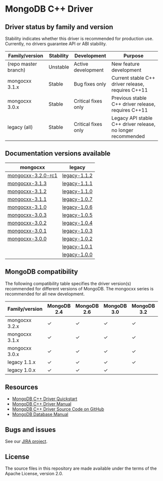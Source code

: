 # MongoDB C++ Driver

## Driver status by family and version

Stability indicates whether this driver is recommended for production use.
Currently, no drivers guarantee API or ABI stability.

| Family/version       | Stability   | Development         | Purpose                                                      |
| -------------------- | ----------- | ------------------- | ------------------------------------------------------------ |
| (repo master branch) | Unstable    | Active development  | New feature development                                      |
| mongocxx 3.1.x       | Stable      | Bug fixes only      | Current stable C++ driver release, requires C++11            |
| mongocxx 3.0.x       | Stable      | Critical fixes only | Previous stable C++ driver release, requires C++11           |
| legacy   (all)       | Stable      | Critical fixes only | Legacy API stable C++ driver release, no longer recommended  |

## Documentation versions available

| mongocxx                             | legacy                           |
| ------------------------------------ | -------------------------------- |
| [mongocxx-3.2.0-rc1](../mongocxx-3.2.0-rc1/) | [legacy-1.1.2](../legacy-1.1.2/) |
| [mongocxx-3.1.3](../mongocxx-3.1.3/) | [legacy-1.1.1](../legacy-1.1.1/) |
| [mongocxx-3.1.2](../mongocxx-3.1.2/) | [legacy-1.1.0](../legacy-1.1.0/) |
| [mongocxx-3.1.1](../mongocxx-3.1.1/) | [legacy-1.0.7](../legacy-1.0.7/) |
| [mongocxx-3.1.0](../mongocxx-3.1.0/) | [legacy-1.0.6](../legacy-1.0.6/) |
| [mongocxx-3.0.3](../mongocxx-3.0.3/) | [legacy-1.0.5](../legacy-1.0.5/) |
| [mongocxx-3.0.2](../mongocxx-3.0.2/) | [legacy-1.0.4](../legacy-1.0.4/) |
| [mongocxx-3.0.1](../mongocxx-3.0.1/) | [legacy-1.0.3](../legacy-1.0.3/) |
| [mongocxx-3.0.0](../mongocxx-3.0.0/) | [legacy-1.0.2](../legacy-1.0.2/) |
|                                      | [legacy-1.0.1](../legacy-1.0.1/) |
|                                      | [legacy-1.0.0](../legacy-1.0.0/) |


## MongoDB compatibility

The following compatibility table specifies the driver version(s)
recommended for different versions of MongoDB.  The mongocxx series
is recommended for all new development.

| Family/version | MongoDB 2.4 | MongoDB 2.6 | MongoDB 3.0 | MongoDB 3.2 | MongoDB 3.4 |
| -------------- | ----------- | ----------- | ----------- | ----------- | ----------- |
| mongocxx 3.2.x | ✓           | ✓           | ✓           | ✓           | ✓           |
| mongocxx 3.1.x | ✓           | ✓           | ✓           | ✓           | ✓           |
| mongocxx 3.0.x | ✓           | ✓           | ✓           | ✓           |             |
| legacy   1.1.x | ✓           | ✓           | ✓           | ✓           |             |
| legacy   1.0.x | ✓           | ✓           | ✓           |             |             |

## Resources

* [MongoDB C++ Driver Quickstart](https://mongodb.github.io/mongo-cxx-driver/mongocxx-v3/tutorial/)
* [MongoDB C++ Driver Manual](https://mongodb.github.io/mongo-cxx-driver/)
* [MongoDB C++ Driver Source Code on GitHub](https://github.com/mongodb/mongo-cxx-driver)
* [MongoDB Database Manual](http://docs.mongodb.com/manual/)

## Bugs and issues

See our [JIRA project](http://jira.mongodb.org/browse/CXX).

## License

The source files in this repository are made available under the terms of
the Apache License, version 2.0.
